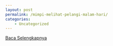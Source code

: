 ```yaml
---
layout: post
permalink: /mimpi-melihat-pelangi-malam-hari/
categories:
    - Uncategorized
---
```


[Baca Selengkapnya](/05)